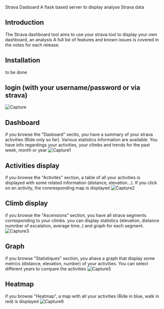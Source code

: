 Strava Dasboard 
A flask based server to display analyse Strava data

## Introduction
The Strava dashboard tool aims to use your strava tool to display your own dashboard, an analysis 
A full list of features and known issues is covered in the notes for each release.

## Installation
to be done

## login (with your username/password or via strava) 
![Capture](https://github.com/patduc38/strava_api/assets/16572059/5e592a77-81b1-4a7f-b84d-1db0b6c9f4b7)

## Dashboard 
if you browse the "Dasboard" sectio, you have a summary of your strava activities (Ride only so far). Various statistics information are available. You have info regardings your activities, your climbs and trends for the past week, month or year 
![Capture1](https://github.com/patduc38/strava_api/assets/16572059/47429fd5-b759-4fc5-ace7-b56fc5ea0cb0)

## Activities display 
if you browse the "Activités" section, a table of all your activities is displayed with some related information (distance, elevation...). If you click on an activity, the coreresponding map is displayed 
![Capture2](https://github.com/patduc38/strava_api/assets/16572059/a5f65b80-1753-4cb0-a8e5-0f156dd7bc94)

## Climb display 
if you browse the "Ascensions" section, you have all strava segments corresponding to your climbs. you can display statistics (elevation, distance numnber of escalation, average time..) and graph for each segment. 
![Capture3](https://github.com/patduc38/strava_api/assets/16572059/19f3e42b-bd1b-4acc-810a-2c1b17f0e36f)

## Graph 
if you browse "Statistiques" section, you ahava a graph that display some metrics (distance, elevation, number) of your activities. You can select different years to compare the activities 
![Capture5](https://github.com/patduc38/strava_api/assets/16572059/da09a2cd-59a6-41ef-9ea9-a52b9743d54c)

## Heatmap 
if you browse "Heatmap", a map with all your activities (Ride in blue, walk in red) is displayed 
![Capture6](https://github.com/patduc38/strava_api/assets/16572059/069c8d9c-959f-4fcf-b2aa-e2c7987204f9)


